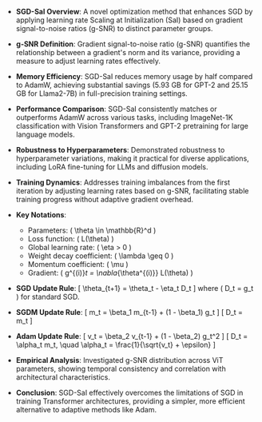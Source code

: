 - **SGD-SaI Overview**: A novel optimization method that enhances SGD by applying learning rate Scaling at Initialization (SaI) based on gradient signal-to-noise ratios (g-SNR) to distinct parameter groups.

- **g-SNR Definition**: Gradient signal-to-noise ratio (g-SNR) quantifies the relationship between a gradient's norm and its variance, providing a measure to adjust learning rates effectively.

- **Memory Efficiency**: SGD-SaI reduces memory usage by half compared to AdamW, achieving substantial savings (5.93 GB for GPT-2 and 25.15 GB for Llama2-7B) in full-precision training settings.

- **Performance Comparison**: SGD-SaI consistently matches or outperforms AdamW across various tasks, including ImageNet-1K classification with Vision Transformers and GPT-2 pretraining for large language models.

- **Robustness to Hyperparameters**: Demonstrated robustness to hyperparameter variations, making it practical for diverse applications, including LoRA fine-tuning for LLMs and diffusion models.

- **Training Dynamics**: Addresses training imbalances from the first iteration by adjusting learning rates based on g-SNR, facilitating stable training progress without adaptive gradient overhead.

- **Key Notations**:
  - Parameters: \( \theta \in \mathbb{R}^d \)
  - Loss function: \( L(\theta) \)
  - Global learning rate: \( \eta > 0 \)
  - Weight decay coefficient: \( \lambda \geq 0 \)
  - Momentum coefficient: \( \mu \)
  - Gradient: \( g^{(i)}_t = \nabla_{\theta^{(i)}} L(\theta) \)

- **SGD Update Rule**: 
  \[
  \theta_{t+1} = \theta_t - \eta_t D_t
  \]
  where \( D_t = g_t \) for standard SGD.

- **SGDM Update Rule**: 
  \[
  m_t = \beta_1 m_{t-1} + (1 - \beta_1) g_t
  \]
  \[
  D_t = m_t
  \]

- **Adam Update Rule**: 
  \[
  v_t = \beta_2 v_{t-1} + (1 - \beta_2) g_t^2
  \]
  \[
  D_t = \alpha_t m_t, \quad \alpha_t = \frac{1}{\sqrt{v_t} + \epsilon}
  \]

- **Empirical Analysis**: Investigated g-SNR distribution across ViT parameters, showing temporal consistency and correlation with architectural characteristics.

- **Conclusion**: SGD-SaI effectively overcomes the limitations of SGD in training Transformer architectures, providing a simpler, more efficient alternative to adaptive methods like Adam.
